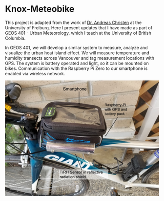 # Knox-Meteobike

This project is adapted from the work of [Dr. Andreas Christen](https://github.com/achristen/Meteobike) at the University of Freiburg. Here I present updates that I have made as part of GEOS 401 - Urban Meteorology, which I teach at the University of British Columbia.

In GEOS 401, we will develop a similar system to measure, analyze and visualize the urban heat island effect. We will measure temperature and humidity transects across Vancouver and tag measurement locations with GPS. The system is battery operated and light, so it can be mounted on bikes. Communication with the Raspberry Pi Zero to our smartphone is enabled via wireless network.

![images/20190824_172904](images/20190824_172904.jpg) 
